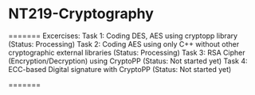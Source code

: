 # NT219-Cryptography
=======
Excercises: 
Task 1: Coding DES, AES using cryptopp library (Status: Processing)
Task 2: Coding AES using only C++ without other cryptographic external libraries (Status: Processing)
Task 3: RSA Cipher (Encryption/Decryption) using CryptoPP (Status: Not started yet)
Task 4: ECC-based Digital signature with CryptoPP (Status: Not started yet)

=======
